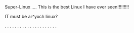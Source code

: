 #
 Super-Linux
....
This is the best Linux I have ever seen!!!!!!!!!

IT must be ar^yxch linux?

.
.
.
.
.
.
.
.
.
.
.
.
.
.
.
.
.
.
.
.
.
